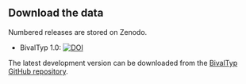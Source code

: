## Download the data

Numbered releases are stored on Zenodo.

* BivalTyp 1.0: [![DOI](https://zenodo.org/badge/DOI/10.5281/zenodo.4279717.svg)](https://doi.org/10.5281/zenodo.4279717)

The latest development version can be downloaded from the [BivalTyp GitHub repository](https://doi.org/10.5281/zenodo.4279717).

